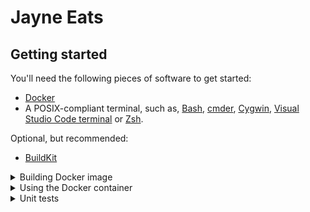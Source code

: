 # Jayne Eats

## Getting started

You'll need the following pieces of software to get started:

- [Docker](https://www.docker.com)
- A POSIX-compliant terminal, such as, [Bash](https://www.gnu.org/software/bash), [cmder](https://cmder.net), [Cygwin](https://www.cygwin.com), [Visual Studio Code terminal](https://code.visualstudio.com/docs/editor/integrated-terminal) or [Zsh](https://www.zsh.org).

Optional, but recommended:

- [BuildKit](https://docs.docker.com/develop/develop-images/build_enhancements)

<details>
    <summary>Building Docker image</summary>

```shell
# Remove existing images, if any:
docker rmi jayne-eats

# Build Docker image:
docker build --force-rm --tag jayne-eats .
```
</details>

<details>
    <summary>Using the Docker container</summary>

```shell
# Start shell inside Docker container:
docker run \
    --interactive \
    --mount type=bind,src="$(pwd)",dst=/jayne-eats \
    --rm \
    --tty \
    jayne-eats

# Install Python dependencies:
pip install --requirement ml/src/requirements.txt
```
</details>

<details>
    <summary>Unit tests</summary>

Unit tests can be run from inside the Docker container.

```shell
pytest
```
</details>
